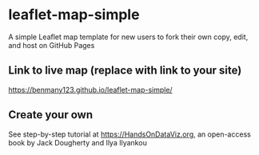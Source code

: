 # leaflet-map-simple
A simple Leaflet map template for new users to fork their own copy, edit, and host on GitHub Pages

## Link to live map (replace with link to your site)
https://benmany123.github.io/leaflet-map-simple/

## Create your own
See step-by-step tutorial at https://HandsOnDataViz.org, an open-access book by Jack Dougherty and Ilya Ilyankou

